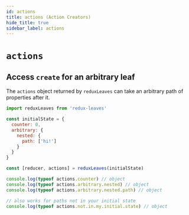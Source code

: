 ```yaml
---
id: actions
title: actions (Action Creators)
hide_title: true
sidebar_label: actions
---
```


# `actions`

## Access `create` for an arbitrary leaf

The `actions` object returned by `reduxLeaves` can take an arbitrary path of properties after it.

```js
import reduxLeaves from 'redux-leaves'

const initialState = {
  counter: 0,
  arbitrary: {
    nested: {
      path: ['hi!']
    }
  }
}

const [reducer, actions] = reduxLeaves(initialState)

console.log(typeof actions.counter) // object
console.log(typeof actions.arbitrary.nested) // object
console.log(typeof actions.arbitrary.nested.path) // object

// also works for paths not in your initial state
console.log(typeof actions.not.in.my.initial.state) // object
```
